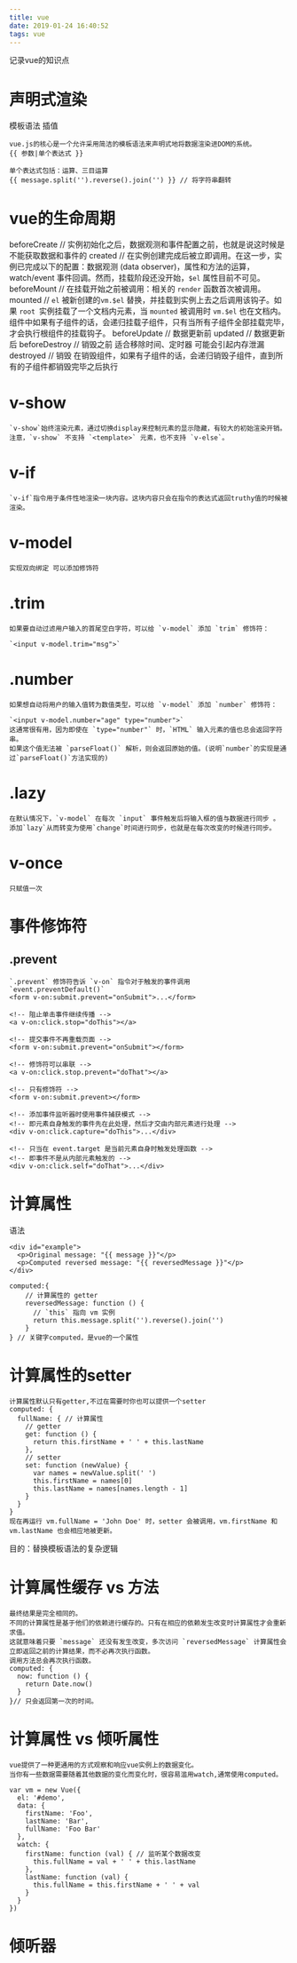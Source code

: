 ```yaml
---
title: vue
date: 2019-01-24 16:40:52
tags: vue
---
```


记录vue的知识点

<!-- more -->

# 声明式渲染
模板语法
插值

```
vue.js的核心是一个允许采用简洁的模板语法来声明式地将数据渲染进DOM的系统。
{{ 参数|单个表达式 }}

单个表达式包括：运算、三目运算
{{ message.split('').reverse().join('') }} // 将字符串翻转
```



# vue的生命周期

beforeCreate // 实例初始化之后，数据观测和事件配置之前，也就是说这时候是不能获取数据和事件的
created // 在实例创建完成后被立即调用。在这一步，实例已完成以下的配置：数据观测 (data observer)，属性和方法的运算，watch/event 事件回调。然而，挂载阶段还没开始，`$el` 属性目前不可见。
beforeMount // 在挂载开始之前被调用：相关的 `render` 函数首次被调用。
mounted // `el` 被新创建的`vm.$el` 替换，并挂载到实例上去之后调用该钩子。如果 `root `实例挂载了一个文档内元素，当 `mounted` 被调用时 `vm.$el` 也在文档内。组件中如果有子组件的话，会递归挂载子组件，只有当所有子组件全部挂载完毕，才会执行根组件的挂载钩子。
beforeUpdate // 数据更新前
updated // 数据更新后
beforeDestroy // 销毁之前 适合移除时间、定时器 可能会引起内存泄漏
destroyed // 销毁 在销毁组件，如果有子组件的话，会递归销毁子组件，直到所有的子组件都销毁完毕之后执行

# v-show

```
`v-show`始终渲染元素，通过切换display来控制元素的显示隐藏，有较大的初始渲染开销。
注意，`v-show` 不支持 `<template>` 元素，也不支持 `v-else`。
```

# v-if
```
`v-if`指令用于条件性地渲染一块内容。这块内容只会在指令的表达式返回truthy值的时候被渲染。
```

# v-model

```
实现双向绑定 可以添加修饰符
```

# .trim

```
如果要自动过滤用户输入的首尾空白字符，可以给 `v-model` 添加 `trim` 修饰符：

`<input v-model.trim="msg">`
```

# .number 

```
如果想自动将用户的输入值转为数值类型，可以给 `v-model` 添加 `number` 修饰符：

`<input v-model.number="age" type="number">`
这通常很有用，因为即使在 `type="number"` 时，`HTML` 输入元素的值也总会返回字符串。
如果这个值无法被 `parseFloat()` 解析，则会返回原始的值。(说明`number`的实现是通过`parseFloat()`方法实现的)
```

# .lazy

```
在默认情况下，`v-model` 在每次 `input` 事件触发后将输入框的值与数据进行同步 。
添加`lazy`从而转变为使用`change`时间进行同步，也就是在每次改变的时候进行同步。
```

# v-once

```
只赋值一次
```

# 事件修饰符
## .prevent

```
`.prevent` 修饰符告诉 `v-on` 指令对于触发的事件调用 `event.preventDefault()`
<form v-on:submit.prevent="onSubmit">...</form>
```
```
<!-- 阻止单击事件继续传播 -->
<a v-on:click.stop="doThis"></a>

<!-- 提交事件不再重载页面 -->
<form v-on:submit.prevent="onSubmit"></form>

<!-- 修饰符可以串联 -->
<a v-on:click.stop.prevent="doThat"></a>

<!-- 只有修饰符 -->
<form v-on:submit.prevent></form>

<!-- 添加事件监听器时使用事件捕获模式 -->
<!-- 即元素自身触发的事件先在此处理，然后才交由内部元素进行处理 -->
<div v-on:click.capture="doThis">...</div>

<!-- 只当在 event.target 是当前元素自身时触发处理函数 -->
<!-- 即事件不是从内部元素触发的 -->
<div v-on:click.self="doThat">...</div>

```

# 计算属性

语法
```
<div id="example">
  <p>Original message: "{{ message }}"</p>
  <p>Computed reversed message: "{{ reversedMessage }}"</p>
</div>

computed:{
    // 计算属性的 getter
    reversedMessage: function () {
      // `this` 指向 vm 实例
      return this.message.split('').reverse().join('')
    }
} // 关键字computed，是vue的一个属性
```

# 计算属性的setter

```
计算属性默认只有getter,不过在需要时你也可以提供一个setter
computed: {
  fullName: { // 计算属性
    // getter
    get: function () {
      return this.firstName + ' ' + this.lastName
    },
    // setter
    set: function (newValue) {
      var names = newValue.split(' ')
      this.firstName = names[0]
      this.lastName = names[names.length - 1]
    }
  }
}
现在再运行 vm.fullName = 'John Doe' 时，setter 会被调用，vm.firstName 和 vm.lastName 也会相应地被更新。
```

目的：替换模板语法的复杂逻辑

# 计算属性缓存 vs 方法

```
最终结果是完全相同的。
不同的计算属性是基于他们的依赖进行缓存的。只有在相应的依赖发生改变时计算属性才会重新求值。
这就意味着只要 `message` 还没有发生改变，多次访问 `reversedMessage` 计算属性会立即返回之前的计算结果，而不必再次执行函数。
调用方法总会再次执行函数。
computed: {
  now: function () {
    return Date.now()
  }
}// 只会返回第一次的时间。
```

# 计算属性 vs 倾听属性

```
vue提供了一种更通用的方式观察和响应vue实例上的数据变化。
当你有一些数据需要随着其他数据的变化而变化时，很容易滥用watch,通常使用computed。

var vm = new Vue({
  el: '#demo',
  data: {
    firstName: 'Foo',
    lastName: 'Bar',
    fullName: 'Foo Bar'
  },
  watch: {
    firstName: function (val) { // 监听某个数据改变
      this.fullName = val + ' ' + this.lastName
    },
    lastName: function (val) {
      this.fullName = this.firstName + ' ' + val
    }
  }
})
```

# 倾听器

